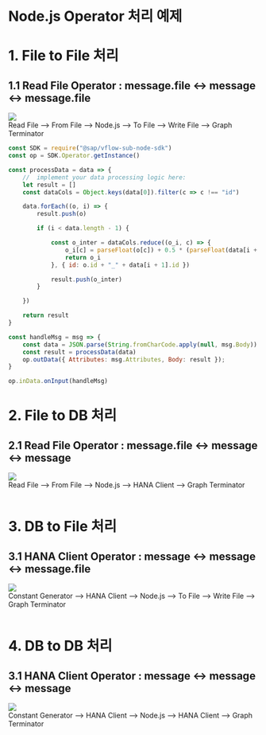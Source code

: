 Node.js Operator 처리 예제
===

# 1. File to File 처리
## 1.1 Read File Operator : message.file <-> message <-> message.file
![](images/1.FilePython.png)<br>
Read File --> From File --> Node.js --> To File --> Write File --> Graph Terminator

```javascript
const SDK = require("@sap/vflow-sub-node-sdk")
const op = SDK.Operator.getInstance()

const processData = data => {
    //  implement your data processing logic here:
    let result = []
    const dataCols = Object.keys(data[0]).filter(c => c !== "id")

    data.forEach((o, i) => {
        result.push(o)

        if (i < data.length - 1) {

            const o_inter = dataCols.reduce((o_i, c) => {
                o_i[c] = parseFloat(o[c]) + 0.5 * (parseFloat(data[i + 1][c]) - parseFloat(o[c]))
                return o_i
            }, { id: o.id + "_" + data[i + 1].id })

            result.push(o_inter)
        }

    })

    return result
}

const handleMsg = msg => {
    const data = JSON.parse(String.fromCharCode.apply(null, msg.Body))
    const result = processData(data)
    op.outData({ Attributes: msg.Attributes, Body: result });
}

op.inData.onInput(handleMsg)
```

# 2. File to DB 처리
## 2.1 Read File Operator : message.file <-> message <-> message
![](images/1.FilePython.png)<br>
Read File --> From File --> Node.js --> HANA Client --> Graph Terminator

```javascript

```

# 3. DB to File 처리
## 3.1 HANA Client Operator : message <-> message <-> message.file
![](images/1.FilePython.png)<br>
Constant Generator --> HANA Client --> Node.js --> To File --> Write File --> Graph Terminator

```javascript

```

# 4. DB to DB 처리
## 3.1 HANA Client Operator : message <-> message <-> message
![](images/1.FilePython.png)<br>
Constant Generator --> HANA Client --> Node.js --> HANA Client --> Graph Terminator

```javascript

```
